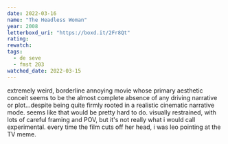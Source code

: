 ```yaml
---
date: 2022-03-16
name: "The Headless Woman"
year: 2008
letterboxd_uri: "https://boxd.it/2Fr8Qt"
rating: 
rewatch: 
tags:
  - de seve
  - fmst 203
watched_date: 2022-03-15
---
```


extremely weird, borderline annoying movie whose primary aesthetic conceit seems to be the almost complete absence of any driving narrative or plot...despite being quite firmly rooted in a realistic cinematic narrative mode. seems like that would be pretty hard to do. visually restrained, with lots of careful framing and POV, but it's not really what i would call experimental. every time the film cuts off her head, i was leo pointing at the TV meme.
